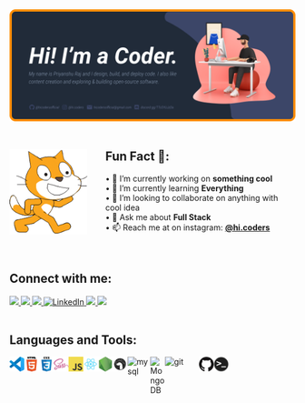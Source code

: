 <!--
**hicodersofficial/hicodersofficial** is a ✨ _special_ ✨ repository because its `README.md` (this file) appears on your GitHub profile.
Here are some ideas to get you started:
- 🔭 I’m currently working on ...
- 🌱 I’m currently learning ...
- 👯 I’m looking to collaborate on ...
- 🤔 I’m looking for help with ...
- 💬 Ask me about ...
- 📫 How to reach me: ...
- 😄 Pronouns: ...
- ⚡ Fun fact: ...
-->

<img src="https://github.com/hicodersofficial/images/blob/878e5f49d54c93be7b2144f183d54e71d2ad8a22/intro.png?raw=true" />

<!-- <img src="https://github-readme-stats.vercel.app/api/?username=hicodersofficial&show_icons=true" alt="git stats"> -->

<br />
<br />

## Fun Fact 🎈: <a href="https://github.com/sponsors/M0nica"><img align="left" height="150" src="https://raw.githubusercontent.com/hicodersofficial/images/main/giphy%20(2).gif" style="margin-right: 2rem;">

</a>
 • 🔭 I’m currently working on <b>something cool</b> <br/>
 • 🌱 I’m currently learning <b>Everything</b><br/>
 • 👯 I’m looking to collaborate on anything with cool idea<br/>
 • 💬 Ask me about <b>Full Stack</b><br/>
 • 📫 Reach me at on instagram: <a href="https://www.instagram.com/hi.coders"><b>@hi.coders</b></a><br/>
</span>

<br />
<br />

## **Connect with me:**

<p>
<a href="https://www.github.com/hicodersofficial"> 
    <img src="https://github.githubassets.com/images/modules/logos_page/Octocat.png"  width="47"/>
</a>
<a href="https://www.instagram.com/hi.coders"> 
    <img src="https://cdn-icons-png.flaticon.com/512/174/174855.png" width="30"/>
</a>
<a href="https://www.facebook.com/hicoders"> 
    <img src="https://upload.wikimedia.org/wikipedia/commons/thumb/5/51/Facebook_f_logo_%282019%29.svg/1200px-Facebook_f_logo_%282019%29.svg.png" width="30"/>
</a>
<a  href="https://www.linkedin.com/company/hi-coders/">
    <img  alt="LinkedIn" src="https://play-lh.googleusercontent.com/kMofEFLjobZy_bCuaiDogzBcUT-dz3BBbOrIEjJ-hqOabjK8ieuevGe6wlTD15QzOqw" width="30" />
</a>
<a href="https://discord.gg/TTsSYUJzDa"> 
    <img src="https://cdn-icons-png.flaticon.com/512/2111/2111370.png"  width="35"/>
</a>
<a href="https://codepen.io/hicoders"> 
    <img src="https://cdn.iconscout.com/icon/free/png-256/social-243-96758.png" width="30" />
</a>

<br />
<br />

## **Languages and Tools:**

[<img align="left" alt="Visual Studio Code" width="26px" src="https://raw.githubusercontent.com/github/explore/80688e429a7d4ef2fca1e82350fe8e3517d3494d/topics/visual-studio-code/visual-studio-code.png" />][repo]
[<img align="left" alt="html5" width="26px" src="https://raw.githubusercontent.com/github/explore/80688e429a7d4ef2fca1e82350fe8e3517d3494d/topics/html/html.png" />][repo]
[<img align="left" alt="CSS3" width="26px" src="https://raw.githubusercontent.com/github/explore/80688e429a7d4ef2fca1e82350fe8e3517d3494d/topics/css/css.png" />][repo]
[<img align="left" alt="sass" width="26px" src="https://raw.githubusercontent.com/github/explore/80688e429a7d4ef2fca1e82350fe8e3517d3494d/topics/sass/sass.png" />][repo]
[<img align="left" alt="JavaScript" width="26px" src="https://raw.githubusercontent.com/github/explore/80688e429a7d4ef2fca1e82350fe8e3517d3494d/topics/javascript/javascript.png" />][repo]
[<img align="left" alt="react" width="26px" src="https://raw.githubusercontent.com/github/explore/80688e429a7d4ef2fca1e82350fe8e3517d3494d/topics/react/react.png" />][repo]
[<img align="left" alt="Node.js" width="26px" src="https://raw.githubusercontent.com/github/explore/80688e429a7d4ef2fca1e82350fe8e3517d3494d/topics/nodejs/nodejs.png" />][repo]
[<img align="left" alt="deno" width="26px" src="https://raw.githubusercontent.com/github/explore/361e2821e2dea67711cde99c9c40ed357061cf27/topics/deno/deno.png" />][repo]

[<img align="left" alt="mysql" width="40px" src="https://labs.mysql.com/common/logos/mysql-logo.svg?v2" />][repo]
[<img align="left" alt="MongoDB" width="26px" src="https://www.mongodb.com/assets/images/global/favicon.ico" />][repo]
[<img align="left" alt="git" width="60" src="https://git-scm.com/images/logo@2x.png" />][repo]
[<img align="left" alt="GitHub" width="26px" src="https://raw.githubusercontent.com/github/explore/78df643247d429f6cc873026c0622819ad797942/topics/github/github.png" />][repo]
[<img align="left" alt="html5" width="26px" src="https://raw.githubusercontent.com/github/explore/80688e429a7d4ef2fca1e82350fe8e3517d3494d/topics/terminal/terminal.png" />][repo]

<br />

[repo]: https://github.com/hicodersofficial?tab=repositories

</p>

<!-- ![](https://github-readme-stats.vercel.app/api/top-langs/?username=hicodersofficial)
<img src="https://komarev.com/ghpvc/?username=hicodersofficial" alt="hicodersofficial" /> -->

